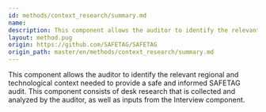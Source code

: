 ```yaml
---
id: methods/context_research/summary.md
name: 
description: This component allows the auditor to identify the relevant regional and technological context needed to provide a safe and informed SAFETAG audit. This component consists of desk research that is collected and analyzed by the auditor, as...
layout: method.pug
origin: https://github.com/SAFETAG/SAFETAG
origin_path: master/en/methods/context_research/summary.md
---
```

This component allows the auditor to identify the relevant regional and technological context needed to provide a safe and informed SAFETAG audit. This component consists of desk research that is collected and analyzed by the auditor, as well as inputs from the Interview component.


